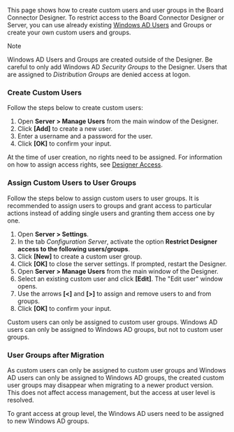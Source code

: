 This page shows how to create custom users and user groups in the Board Connector Designer. To restrict access to the Board Connector Designer or Server, you can use already existing [Windows AD Users](https://learn.microsoft.com/en-us/windows-server/identity/ad-ds/manage/understand-default-user-accounts) and Groups or create your own custom users and groups.

Note

Windows AD Users and Groups are created outside of the Designer. Be careful to only add Windows AD *Security Groups* to the Designer. Users that are assigned to *Distribution Groups* are denied access at logon.

### Create Custom Users

Follow the steps below to create custom users:

1. Open **Server > Manage Users** from the main window of the Designer.
1. Click **[Add]** to create a new user.
1. Enter a username and a password for the user.
1. Click **[OK]** to confirm your input.

At the time of user creation, no rights need to be assigned. For information on how to assign access rights, see [Designer Access](../restrict-designer-access/).

### Assign Custom Users to User Groups

Follow the steps below to assign custom users to user groups. It is recommended to assign users to groups and grant access to particular actions instead of adding single users and granting them access one by one.

1. Open **Server > Settings**.
1. In the tab *Configuration Server*, activate the option **Restrict Designer access to the following users/groups**.
1. Click **[New]** to create a custom user group.
1. Click **[OK]** to close the server settings. If prompted, restart the Designer.
1. Open **Server > Manage Users** from the main window of the Designer.
1. Select an existing custom user and click **[Edit]**. The "Edit user" window opens.
1. Use the arrows **[\<]** and **[>]** to assign and remove users to and from groups.
1. Click **[OK]** to confirm your input.

Custom users can only be assigned to custom user groups. Windows AD users can only be assigned to Windows AD groups, but not to custom user groups.

### User Groups after Migration

As custom users can only be assigned to custom user groups and Windows AD users can only be assigned to Windows AD groups, the created custom user groups may disappear when migrating to a newer product version. This does not affect access management, but the access at user level is resolved.

To grant access at group level, the Windows AD users need to be assigned to new Windows AD groups.
